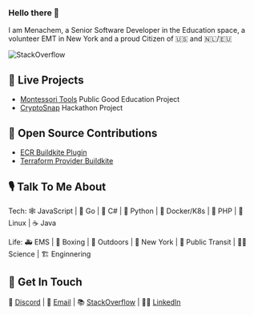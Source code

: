 ### Hello there 👋

I am Menachem, a Senior Software Developer in the Education space, a volunteer EMT in New York and a proud Citizen of 🇺🇸 and 🇳🇱/🇪🇺

![StackOverflow](https://img.shields.io/stackexchange/stackoverflow/r/1890717?color=g&label=StackOverflow&logo=StackOverflow)

## 🚀 Live Projects

- [Montessori Tools](https://github.com/mhornbacher/montessori-tools) Public Good Education Project
- [CryptoSnap](https://github.com/CryptoSnap9001) Hackathon Project

## 🌱 Open Source Contributions

- [ECR Buildkite Plugin](https://github.com/buildkite-plugins/ecr-buildkite-plugin)
- [Terraform Provider Buildkite](https://github.com/buildkite/terraform-provider-buildkite)

## 🎙️ Talk To Me About

Tech: 🕸️ JavaScript | 🐹 Go | 🏢 C# | 🐍 Python | 🐳 Docker/K8s | 🐘 PHP | 🐧 Linux | ☕️ Java

Life: 🚑 EMS | 🥊 Boxing | 🌋 Outdoors | 🗽 New York | 💺 Public Transit | 👩‍🔬 Science | 🏗️ Enginnering

## 📮 Get In Touch

💬 [Discord](https://discordapp.com/users/691479032340152320) | 📨 [Email](me@mendel.tech) | 📚 [StackOverflow](https://stackoverflow.com/users/1890717/menachem-hornbacher) | 🤵‍♂️ [LinkedIn](https://linkedin.com/in/mhornbacher)

<!--
**mhornbacher/mhornbacher** is a ✨ _special_ ✨ repository because its `README.md` (this file) appears on your GitHub profile.

Here are some ideas to get you started:

- 🔭 I’m currently working on ...
- 🌱 I’m currently learning ...
- 👯 I’m looking to collaborate on ...
- 🤔 I’m looking for help with ...
- 💬 Ask me about ...
- 📫 How to reach me: ...
- 😄 Pronouns: ...
- ⚡ Fun fact: ...
-->
